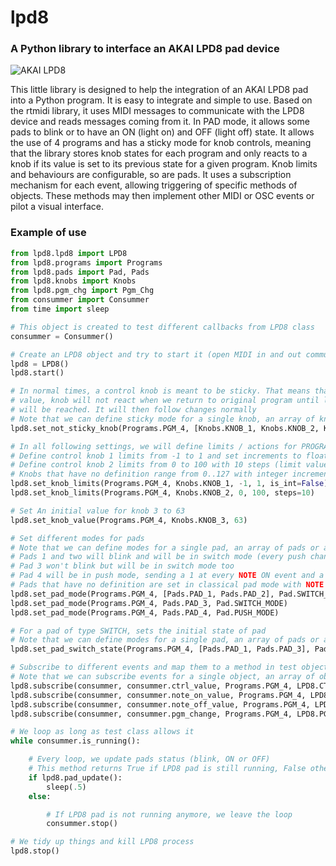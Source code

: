# lpd8
### A Python library to interface an AKAI LPD8 pad device
![AKAI LPD8](https://d1jtxvnvoxswj8.cloudfront.net/catalog/product/cache/421fe9f256d7dd674b5a25e9478e383f/l/p/lpd8_web_large.jpg_2a5e9928f9c871bf86f5a4d05b4453e6.jpg)

This little library is designed to help the integration of an AKAI LPD8 pad into a Python program.
It is easy to integrate and simple to use. Based on the rtmidi library, it uses MIDI messages to
communicate with the LPD8 device and reads messages coming from it.
In PAD mode, it allows some pads to blink or to have an ON (light on) and OFF (light off) state.
It allows the use of 4 programs and has a sticky mode for knob controls, meaning that the library
stores knob states for each program and only reacts to a knob if its value is set to its previous state
for a given program.
Knob limits and behaviours are configurable, so are pads.
It uses a subscription mechanism for each event, allowing triggering of specific methods of objects. These methods
may then implement other MIDI or OSC events or pilot a visual interface.

### Example of use
```python
from lpd8.lpd8 import LPD8
from lpd8.programs import Programs
from lpd8.pads import Pad, Pads
from lpd8.knobs import Knobs
from lpd8.pgm_chg import Pgm_Chg
from consummer import Consummer
from time import sleep

# This object is created to test different callbacks from LPD8 class
consummer = Consummer()

# Create an LPD8 object and try to start it (open MIDI in and out communication)
lpd8 = LPD8()
lpd8.start()

# In normal times, a control knob is meant to be sticky. That means that if we change program and then knob
# value, knob will not react when we return to original program until last stored value for this program
# will be reached. It will then follow changes normally
# Note that we can define sticky mode for a single knob, an array of knobs or all knobs
lpd8.set_not_sticky_knob(Programs.PGM_4, [Knobs.KNOB_1, Knobs.KNOB_2, Knobs.KNOB_3, Knobs.KNOB_4])

# In all following settings, we will define limits / actions for PROGRAM 4
# Define control knob 1 limits from -1 to 1 and set increments to float values
# Define control knob 2 limits from 0 to 100 with 10 steps (limit values to 0, 10, 20, ..., 90, 100)
# Knobs that have no definition range from 0..127 with integer increments of 1 (default MIDI behaviour)
lpd8.set_knob_limits(Programs.PGM_4, Knobs.KNOB_1, -1, 1, is_int=False)
lpd8.set_knob_limits(Programs.PGM_4, Knobs.KNOB_2, 0, 100, steps=10)

# Set An initial value for knob 3 to 63
lpd8.set_knob_value(Programs.PGM_4, Knobs.KNOB_3, 63)

# Set different modes for pads
# Note that we can define modes for a single pad, an array of pads or all pads
# Pads 1 and two will blink and will be in switch mode (every push changes state between 0 and 1)
# Pad 3 won't blink but will be in switch mode too
# Pad 4 will be in push mode, sending a 1 at every NOTE ON event and a 0 at every NOTE OFF event
# Pads that have no definition are set in classical pad mode with NOTE ON / NOTE OFF events and velocity values
lpd8.set_pad_mode(Programs.PGM_4, [Pads.PAD_1, Pads.PAD_2], Pad.SWITCH_MODE + Pad.BLINK_MODE)
lpd8.set_pad_mode(Programs.PGM_4, Pads.PAD_3, Pad.SWITCH_MODE)
lpd8.set_pad_mode(Programs.PGM_4, Pads.PAD_4, Pad.PUSH_MODE)

# For a pad of type SWITCH, sets the initial state of pad
# Note that we can define modes for a single pad, an array of pads or all pads
lpd8.set_pad_switch_state(Programs.PGM_4, [Pads.PAD_1, Pads.PAD_3], Pad.ON)

# Subscribe to different events and map them to a method in test object
# Note that we can subscribe events for a single object, an array of objects or all objects of a group
lpd8.subscribe(consummer, consummer.ctrl_value, Programs.PGM_4, LPD8.CTRL, Knobs.ALL_KNOBS)
lpd8.subscribe(consummer, consummer.note_on_value, Programs.PGM_4, LPD8.NOTE_ON, Pads.ALL_PADS)
lpd8.subscribe(consummer, consummer.note_off_value, Programs.PGM_4, LPD8.NOTE_OFF, Pads.ALL_PADS)
lpd8.subscribe(consummer, consummer.pgm_change, Programs.PGM_4, LPD8.PGM_CHG, Pgm_Chg.PGM_CHG_4)

# We loop as long as test class allows it
while consummer.is_running():

    # Every loop, we update pads status (blink, ON or OFF)
    # This method returns True if LPD8 pad is still running, False otherwise
    if lpd8.pad_update():
        sleep(.5)
    else:

        # If LPD8 pad is not running anymore, we leave the loop
        consummer.stop()

# We tidy up things and kill LPD8 process
lpd8.stop()
```